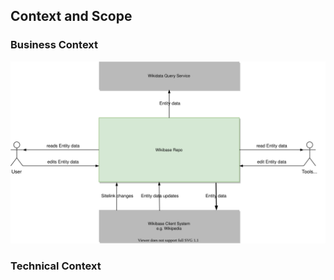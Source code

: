 ## Context and Scope

### Business Context

![Wikibase Repo business context diagram](./diagrams/03-business-context.drawio.svg)

### Technical Context

